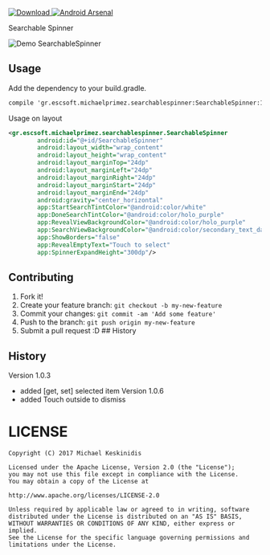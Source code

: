 <snippet>

[![Download](https://api.bintray.com/packages/michaelprimez/maven/SearchableSpinner/images/download.svg) ](https://bintray.com/michaelprimez/maven/SearchableSpinner/_latestVersion)
[![Android Arsenal](https://img.shields.io/badge/Android%20Arsenal-SearchableSpinner-brightgreen.svg?style=flat)](https://android-arsenal.com/details/1/5120)

Searchable Spinner

![Demo SearchableSpinner](https://github.com/michaelprimez/searchablespinner/blob/master/searchablespinner.gif) 

## Usage

Add the dependency to your build.gradle.
```xml
compile 'gr.escsoft.michaelprimez.searchablespinner:SearchableSpinner:1.0.6'
```

Usage on layout
```xml
<gr.escsoft.michaelprimez.searchablespinner.SearchableSpinner
        android:id="@+id/SearchableSpinner"
        android:layout_width="wrap_content"
        android:layout_height="wrap_content"
        android:layout_marginTop="24dp"
        android:layout_marginLeft="24dp"
        android:layout_marginRight="24dp"
        android:layout_marginStart="24dp"
        android:layout_marginEnd="24dp"
        android:gravity="center_horizontal"
        app:StartSearchTintColor="@android:color/white"
        app:DoneSearchTintColor="@android:color/holo_purple"
        app:RevealViewBackgroundColor="@android:color/holo_purple"
        app:SearchViewBackgroundColor="@android:color/secondary_text_dark"
        app:ShowBorders="false"
        app:RevealEmptyText="Touch to select"
        app:SpinnerExpandHeight="300dp"/>
```
## Contributing
1. Fork it!
2. Create your feature branch: `git checkout -b my-new-feature`
3. Commit your changes: `git commit -am 'Add some feature'`
4. Push to the branch: `git push origin my-new-feature`
5. Submit a pull request :D ## History

## History
Version 1.0.3
* added [get, set] selected item
Version 1.0.6
* added Touch outside to dismiss
    

# LICENSE 

```
Copyright (C) 2017 Michael Keskinidis

Licensed under the Apache License, Version 2.0 (the "License");
you may not use this file except in compliance with the License.
You may obtain a copy of the License at

http://www.apache.org/licenses/LICENSE-2.0

Unless required by applicable law or agreed to in writing, software
distributed under the License is distributed on an "AS IS" BASIS,
WITHOUT WARRANTIES OR CONDITIONS OF ANY KIND, either express or implied.
See the License for the specific language governing permissions and
limitations under the License.
```
</snippet>

